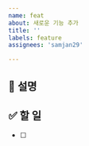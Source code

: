 ```yaml
---
name: feat
about: 새로운 기능 추가
title: ''
labels: feature
assignees: 'samjan29'

---
```


## 📌 설명

## ✅ 할 일

- [ ]